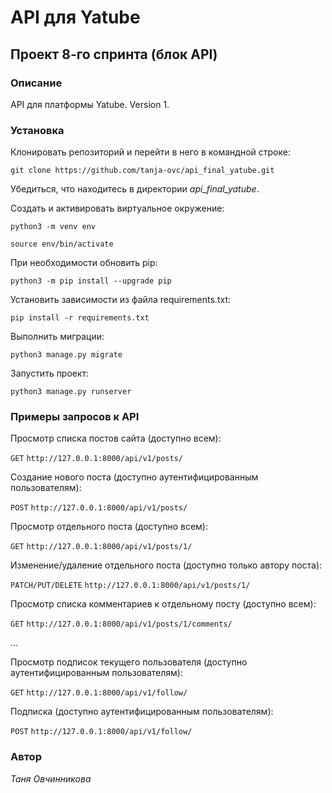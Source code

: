 # API для Yatube
## Проект 8-го спринта (блок API)

### Описание
API для платформы Yatube. Version 1.

### Установка
Клонировать репозиторий и перейти в него в командной строке:

```git clone https://github.com/tanja-ovc/api_final_yatube.git```

Убедиться, что находитесь в директории _api_final_yatube_.

Cоздать и активировать виртуальное окружение:

```python3 -m venv env```

```source env/bin/activate```

При необходимости обновить pip:

```python3 -m pip install --upgrade pip```

Установить зависимости из файла requirements.txt:

```pip install -r requirements.txt```

Выполнить миграции:

```python3 manage.py migrate```

Запустить проект:

```python3 manage.py runserver```

### Примеры запросов к API
Просмотр списка постов сайта (доступно всем):


```GET``` ```http://127.0.0.1:8000/api/v1/posts/```

Создание нового поста (доступно аутентифицированным пользователям):

```POST``` ```http://127.0.0.1:8000/api/v1/posts/```

Просмотр отдельного поста (доступно всем):

```GET``` ```http://127.0.0.1:8000/api/v1/posts/1/```

Изменение/удаление отдельного поста (доступно только автору поста):

```PATCH/PUT/DELETE``` ```http://127.0.0.1:8000/api/v1/posts/1/```

Просмотр списка комментариев к отдельному посту (доступно всем):

```GET``` ```http://127.0.0.1:8000/api/v1/posts/1/comments/```

...

Просмотр подписок текущего пользователя (доступно аутентифицированным пользователям):

```GET``` ```http://127.0.0.1:8000/api/v1/follow/```

Подписка (доступно аутентифицированным пользователям): 

```POST``` ```http://127.0.0.1:8000/api/v1/follow/```


### Автор
_Таня Овчинникова_
